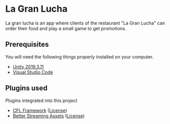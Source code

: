 # La Gran Lucha

La gran lucha is an app where clients of the restaurant "La Gran Lucha" can order their food and play a small game to get promotions.

## Prerequisites

You will need the following things properly installed on your computer.

* [Unity 2019.3.11](https://unity3d.com/es/unity/whats-new/2019.3.11)
* [Visual Studio Code](https://code.visualstudio.com/)

## Plugins used

Plugins integrated into this project
* [CFL Framework](https://github.com/amco/hyper-casual-framework) ([License](https://github.com/amco/hyper-casual-framework/blob/1.0/README.md))
* [Better Streaming Assets](https://assetstore.unity.com/packages/tools/input-management/better-streaming-assets-103788) ([License](https://github.com/gwiazdorrr/BetterStreamingAssets/blob/master/LICENSE))
